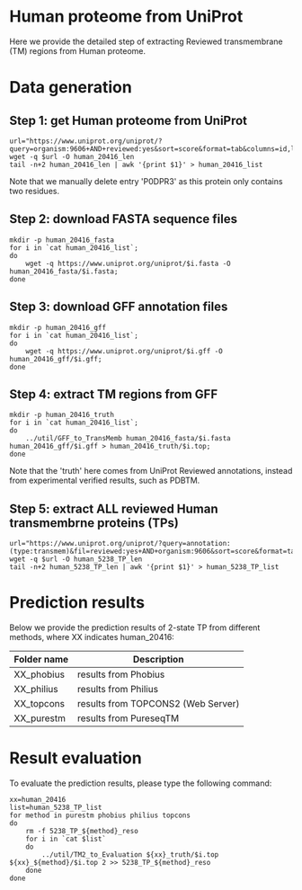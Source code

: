 # Human proteome from UniProt
Here we provide the detailed step of extracting Reviewed transmembrane (TM) regions from Human proteome.

# Data generation
## Step 1: get Human proteome from UniProt
```
url="https://www.uniprot.org/uniprot/?query=organism:9606+AND+reviewed:yes&sort=score&format=tab&columns=id,length"
wget -q $url -O human_20416_len
tail -n+2 human_20416_len | awk '{print $1}' > human_20416_list
```

Note that we manually delete entry 'P0DPR3' as this protein only contains two residues.


## Step 2: download FASTA sequence files
```
mkdir -p human_20416_fasta
for i in `cat human_20416_list`;
do
    wget -q https://www.uniprot.org/uniprot/$i.fasta -O human_20416_fasta/$i.fasta;
done
```

## Step 3: download GFF annotation files
```
mkdir -p human_20416_gff
for i in `cat human_20416_list`;
do
    wget -q https://www.uniprot.org/uniprot/$i.gff -O human_20416_gff/$i.gff;
done
```

## Step 4: extract TM regions from GFF
```
mkdir -p human_20416_truth
for i in `cat human_20416_list`;
do
    ../util/GFF_to_TransMemb human_20416_fasta/$i.fasta human_20416_gff/$i.gff > human_20416_truth/$i.top;
done
```

Note that the 'truth' here comes from UniProt Reviewed annotations, instead from experimental verified results, such as PDBTM.


## Step 5: extract ALL reviewed Human transmembrne proteins (TPs)
```
url="https://www.uniprot.org/uniprot/?query=annotation:(type:transmem)&fil=reviewed:yes+AND+organism:9606&sort=score&format=tab&columns=id,length"
wget -q $url -O human_5238_TP_len
tail -n+2 human_5238_TP_len | awk '{print $1}' > human_5238_TP_list
```

# Prediction results
Below we provide the prediction results of 2-state TP from different methods, where XX indicates human_20416:

| Folder name   | Description   | 
| ------------- | ------------- |
|   XX_phobius  | results from Phobius   |
|   XX_philius  | results from Philius   |
|   XX_topcons  | results from TOPCONS2 (Web Server) |
|   XX_purestm  | results from PureseqTM |


# Result evaluation
To evaluate the prediction results, please type the following command:
```
xx=human_20416
list=human_5238_TP_list
for method in purestm phobius philius topcons
do
	rm -f 5238_TP_${method}_reso
	for i in `cat $list`
	do
		../util/TM2_to_Evaluation ${xx}_truth/$i.top ${xx}_${method}/$i.top 2 >> 5238_TP_${method}_reso
	done
done
```


